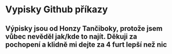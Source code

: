 # Vypisky Github příkazy
## Výpisky jsou od Honzy Tančiboky, protože jsem vůbec nevěděl jak/kde to najít. Děkuji za pochopení a klidně mi dejte za 4 furt lepší než nic

